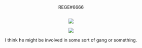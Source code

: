 <p align="center">
    REGE#6666
</p>

<p align="center">
  <img src="" />
</p>

<p align="center">
  <img src="https://github-readme-stats.vercel.app/api/top-langs/?username=rege-dev&layout=compact" />
</p>

<p align="center">
  <img src="https://github-readme-stats.vercel.app/api?username=rege-dev&show_icons=true&theme=midnight-purple" />
</p>

<p align="center">
    I think he might be involved in some sort of gang or something.
